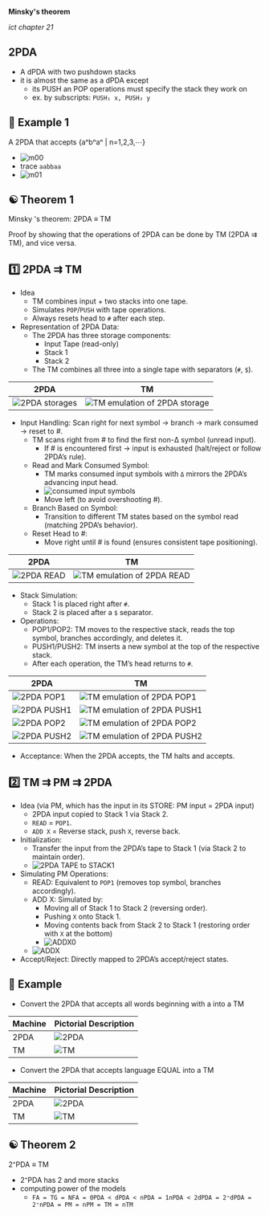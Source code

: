 __Minsky's theorem__

_ict chapter 21_


2PDA
---
- A dPDA with two pushdown stacks
- it is almost the same as a dPDA except
  - its PUSH an POP operations must specify the stack they work on
  - ex. by subscripts: `PUSH₁ x, PUSH₂ y`



🍎 Example 1
---
A 2PDA that accepts {aⁿbⁿaⁿ | n=1,2,3,⋯}
- ![m00](./img/m00.png)
- trace `aabbaa`
- ![m01](./img/m01.png)


☯ Theorem 1
---
Minsky 's theorem: 2PDA ≡ TM

Proof by showing that the operations of 2PDA can be done by TM (2PDA ⇉ TM), and vice versa.

1️⃣ 2PDA ⇉ TM
---
- Idea
  - TM combines input + two stacks into one tape.  
  - Simulates `POP`/`PUSH` with tape operations.  
  - Always resets head to `#` after each step. 
- Representation of 2PDA Data:  
   - The 2PDA has three storage components:  
     - Input Tape (read-only)  
     - Stack 1  
     - Stack 2  
   - The TM combines all three into a single tape with separators (`#`, `$`).  

| 2PDA | TM |
|---|---|
| ![2PDA storages](./img/m02a.png) | ![TM emulation of 2PDA storage](./img/m02b.png) |

- Input Handling: Scan right for next symbol → branch → mark consumed → reset to #. 
   - TM scans right from # to find the first non-Δ symbol (unread input).
     - If # is encountered first → input is exhausted (halt/reject or follow 2PDA’s rule).
   - Read and Mark Consumed Symbol:
     - TM marks consumed input symbols with `Δ` mirrors the 2PDA’s advancing input head.
     - ![consumed input symbols](./img/m03.png)
     - Move left (to avoid overshooting #).
   - Branch Based on Symbol:
     - Transition to different TM states based on the symbol read (matching 2PDA’s behavior).
   - Reset Head to #:
     - Move right until # is found (ensures consistent tape positioning).

| 2PDA | TM |
|---|---|
| ![2PDA READ](./img/m04a.png) | ![TM emulation of 2PDA READ](./img/m04b.png) |

- Stack Simulation:  
   - Stack 1 is placed right after `#`.  
   - Stack 2 is placed after a `$` separator.  
- Operations: 
   - POP1/POP2: TM moves to the respective stack, reads the top symbol, branches accordingly, and deletes it.  
   - PUSH1/PUSH2: TM inserts a new symbol at the top of the respective stack.  
   - After each operation, the TM’s head returns to `#`.  

| 2PDA | TM |
|---|---|
| ![2PDA POP1](./img/m05a.png) | ![TM emulation of 2PDA POP1](./img/m05b.png) |
| ![2PDA PUSH1](./img/m06a.png) | ![TM emulation of 2PDA PUSH1](./img/m06b.png) |
| ![2PDA POP2](./img/m07a.png) | ![TM emulation of 2PDA POP2](./img/m07b.png) |
| ![2PDA PUSH2](./img/m08a.png) | ![TM emulation of 2PDA PUSH2](./img/m08b.png) |

- Acceptance: When the 2PDA accepts, the TM halts and accepts. 


2️⃣ TM ⇉ PM ⇉ 2PDA
---
- Idea (via PM, which has the input in its STORE: PM input = 2PDA input)
  - 2PDA input copied to Stack 1 via Stack 2.  
  - `READ` = `POP1`.  
  - `ADD X` = Reverse stack, push `X`, reverse back.  
- Initialization:  
   - Transfer the input from the 2PDA’s tape to Stack 1 (via Stack 2 to maintain order).
   - ![2PDA TAPE to STACK1](./img/m09.png)
- Simulating PM Operations:  
   - READ: Equivalent to `POP1` (removes top symbol, branches accordingly).  
   - ADD X: Simulated by:  
     - Moving all of Stack 1 to Stack 2 (reversing order).  
     - Pushing `X` onto Stack 1.  
     - Moving contents back from Stack 2 to Stack 1 (restoring order with `X` at the bottom)
     - ![ADDX0](./img/m10a0.png)
   - ![ADDX](./img/m10.png)
- Accept/Reject: Directly mapped to 2PDA’s accept/reject states. 

🍎 Example
---
- Convert the 2PDA that accepts all words beginning with a into a TM

| Machine | Pictorial Description |
|---|---|
| 2PDA | ![2PDA](./img/m11a.png) |
| TM | ![TM](./img/m11b.png) |

- Convert the 2PDA that accepts language EQUAL into a TM

| Machine | Pictorial Description |
|---|---|
| 2PDA | ![2PDA](./img/m12a.png) |
| TM | ![TM](./img/m12b.png) |


☯ Theorem 2
---
2⁺PDA ≡ TM
- 2⁺PDA has 2 and more stacks
- computing power of the models
  - `FA = TG = NFA = 0PDA < dPDA < nPDA = 1nPDA < 2dPDA = 2⁺dPDA = 2⁺nPDA = PM = nPM = TM = nTM`